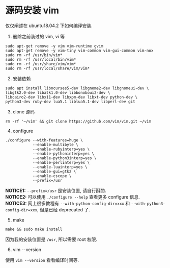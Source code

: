 # 源码安装 vim

仅仅阐述在 ubuntu18.04.2 下如何编译安装.

1. 删除之前装过的 vim, vi 等

``` shell
sudo apt-get remove -y vim vim-runtime gvim
sudo apt-get remove -y vim-tiny vim-common vim-gui-common vim-nox
sudo rm -rf /usr/bin/vim*
sudo rm -rf /usr/local/bin/vim*
sudo rm -rf /usr/share/vim/vim*
sudo rm -rf /usr/local/share/vim/vim*
```

2. 安装依赖

``` shell
sudo apt install libncurses5-dev libgnome2-dev libgnomeui-dev \
libgtk2.0-dev libatk1.0-dev libbonoboui2-dev \
libcairo2-dev libx11-dev libxpm-dev libxt-dev python-dev \
python3-dev ruby-dev lua5.1 liblua5.1-dev libperl-dev git
```

3. clone 源码

``` shell
rm -rf '~/vim' && git clone https://github.com/vim/vim.git ~/vim
```

4. configure

``` shell
./configure --with-features=huge \
            --enable-multibyte \
            --enable-rubyinterp=yes \
            --enable-pythoninterp=yes \
            --enable-python3interp=yes \
            --enable-perlinterp=yes \
            --enable-luainterp=yes \
            --enable-gui=gtk2 \
            --enable-cscope \
            --prefix=/usr
```

**NOTICE1:**  `--prefix=/usr` 是安装位置, 请自行斟酌.  
**NOTICE2:**  可以使用 `./configure --help` 查看更多 configure 信息.  
**NOTICE3:** 网上很多教程有 `--with-python-config-dir=xxx` 和 `--with-python3-config-dir=xxx`, 但是已经 deprecated 了.

5. make 

``` shell
make && sudo make install
```
因为我的安装位置是 `/usr`, 所以需要 root 权限.

6. vim --version

使用 `vim --version` 看看编译时间等.
